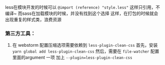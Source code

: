 less在模块开发的时候可以 `@import (reference) "style.less"`
这样只引用，不编译~
而sass在加载模块的时候，并没有找到这个选择
这样，在打包的时候就会出现重复的样式类，浪费资源


### 第三方工具：
1. 在 webstorm 配置压缩选项需要依赖到 `less-plugin-clean-css`
 首先，安装 `yarn global add less-plugin-clean-css`
 然后，需要在 `file-watcher` 配置里面的argument 一项 加上 `--plugin=less-plugin-clean-css`
